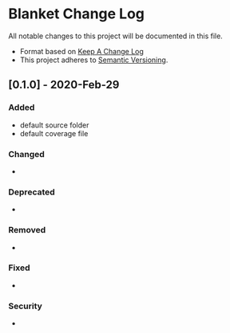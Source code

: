 # Blanket Change Log
All notable changes to this project will be documented in this file.

* Format based on [Keep A Change Log](https://keepachangelog.com/en/1.0.0/)
* This project adheres to [Semantic Versioning](http://semver.org/). 

## [0.1.0] - 2020-Feb-29 
### Added
- default source folder
- default coverage file

### Changed
-

### Deprecated
-

### Removed
-

### Fixed
-

### Security
-

